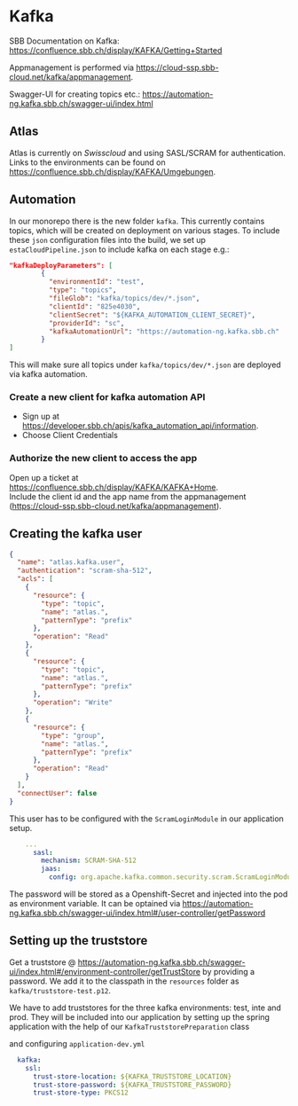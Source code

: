 # Kafka

SBB Documentation on Kafka: https://confluence.sbb.ch/display/KAFKA/Getting+Started

Appmanagement is performed via https://cloud-ssp.sbb-cloud.net/kafka/appmanagement.

Swagger-UI for creating topics etc.: https://automation-ng.kafka.sbb.ch/swagger-ui/index.html

## Atlas

Atlas is currently on *Swisscloud* and using SASL/SCRAM for authentication.
Links to the environments can be found on https://confluence.sbb.ch/display/KAFKA/Umgebungen.

## Automation

In our monorepo there is the new folder `kafka`. This currently contains topics, which will be created on deployment on various stages.
To include these `json` configuration files into the build, we set up `estaCloudPipeline.json` to include kafka on each stage e.g.:

```json
"kafkaDeployParameters": [
        {
          "environmentId": "test",
          "type": "topics",
          "fileGlob": "kafka/topics/dev/*.json",
          "clientId": "825e4030",
          "clientSecret": "${KAFKA_AUTOMATION_CLIENT_SECRET}",
          "providerId": "sc",
          "kafkaAutomationUrl": "https://automation-ng.kafka.sbb.ch"
        }
]
```

This will make sure all topics under `kafka/topics/dev/*.json` are deployed via kafka automation.

### Create a new client for kafka automation API

- Sign up at https://developer.sbb.ch/apis/kafka_automation_api/information.
- Choose Client Credentials

### Authorize the new client to access the app

Open up a ticket at https://confluence.sbb.ch/display/KAFKA/KAFKA+Home. \
Include the client id and the app name from the appmanagement (https://cloud-ssp.sbb-cloud.net/kafka/appmanagement).

## Creating the kafka user

```json
{
  "name": "atlas.kafka.user",
  "authentication": "scram-sha-512",
  "acls": [
    {
      "resource": {
        "type": "topic",
        "name": "atlas.",
        "patternType": "prefix"
      },
      "operation": "Read"
    },
    {
      "resource": {
        "type": "topic",
        "name": "atlas.",
        "patternType": "prefix"
      },
      "operation": "Write"
    },
    {
      "resource": {
        "type": "group",
        "name": "atlas.",
        "patternType": "prefix"
      },
      "operation": "Read"
    }
  ],
  "connectUser": false
}
```

This user has to be configured with the `ScramLoginModule` in our application setup.

```yaml
    ...
      sasl:
        mechanism: SCRAM-SHA-512
        jaas:
          config: org.apache.kafka.common.security.scram.ScramLoginModule required username="atlas.kafka.user" password="${KAFKA_SCRAM_PASSWORD}";
```

The password will be stored as a Openshift-Secret and injected into the pod as environment variable. It can be optained via https://automation-ng.kafka.sbb.ch/swagger-ui/index.html#/user-controller/getPassword

## Setting up the truststore

Get a truststore @ https://automation-ng.kafka.sbb.ch/swagger-ui/index.html#/environment-controller/getTrustStore by providing a password.
We add it to the classpath in the `resources` folder as `kafka/truststore-test.p12`.

We have to add truststores for the three kafka environments: test, inte and prod.
They will be included into our application by setting up the spring application with the help of our `KafkaTruststorePreparation` class

and configuring `application-dev.yml`

```yaml
  kafka:
    ssl:
      trust-store-location: ${KAFKA_TRUSTSTORE_LOCATION}
      trust-store-password: ${KAFKA_TRUSTSTORE_PASSWORD}
      trust-store-type: PKCS12
```